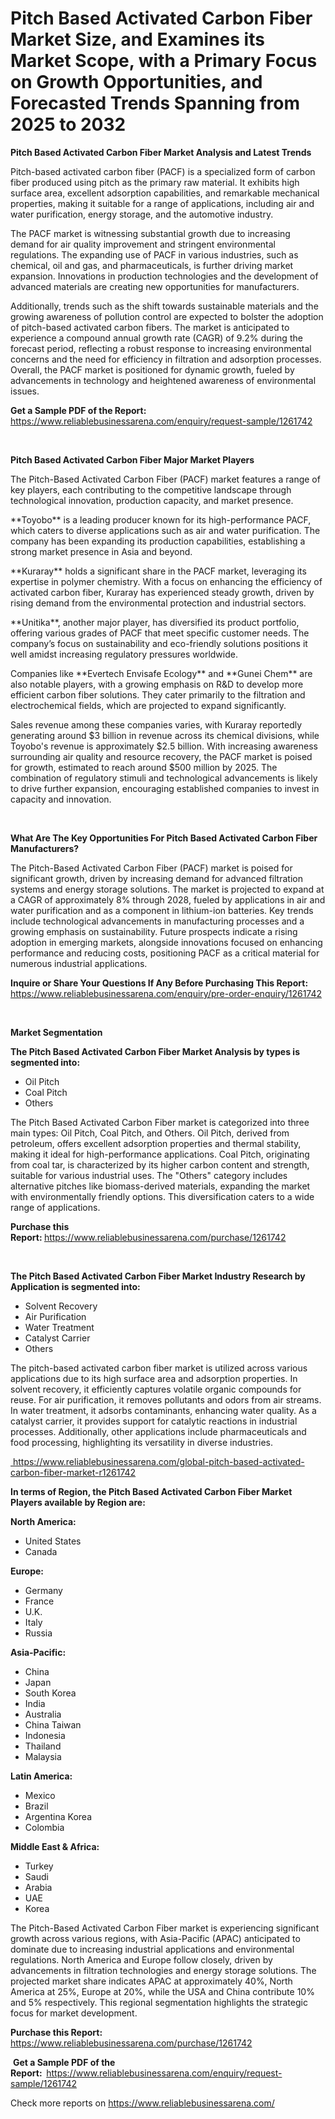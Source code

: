 <p><h1>Pitch Based Activated Carbon Fiber Market Size, and Examines its Market Scope, with a Primary Focus on Growth Opportunities, and Forecasted Trends Spanning from 2025 to 2032</h1></p><p><strong>Pitch Based Activated Carbon Fiber Market Analysis and Latest Trends</strong></p>
<p><p>Pitch-based activated carbon fiber (PACF) is a specialized form of carbon fiber produced using pitch as the primary raw material. It exhibits high surface area, excellent adsorption capabilities, and remarkable mechanical properties, making it suitable for a range of applications, including air and water purification, energy storage, and the automotive industry. </p><p>The PACF market is witnessing substantial growth due to increasing demand for air quality improvement and stringent environmental regulations. The expanding use of PACF in various industries, such as chemical, oil and gas, and pharmaceuticals, is further driving market expansion. Innovations in production technologies and the development of advanced materials are creating new opportunities for manufacturers.</p><p>Additionally, trends such as the shift towards sustainable materials and the growing awareness of pollution control are expected to bolster the adoption of pitch-based activated carbon fibers. The market is anticipated to experience a compound annual growth rate (CAGR) of 9.2% during the forecast period, reflecting a robust response to increasing environmental concerns and the need for efficiency in filtration and adsorption processes. Overall, the PACF market is positioned for dynamic growth, fueled by advancements in technology and heightened awareness of environmental issues.</p></p>
<p><strong>Get a Sample PDF of the Report:&nbsp;</strong> <a href="https://www.reliablebusinessarena.com/enquiry/request-sample/1261742?utm_campaign=3534&utm_medium=2&utm_source=Github&utm_content=ia&utm_term=24032025&utm_id=pitch-based-activated-carbon-fiber">https://www.reliablebusinessarena.com/enquiry/request-sample/1261742</a></p>
<p>&nbsp;</p>
<p><strong>Pitch Based Activated Carbon Fiber Major Market Players</strong></p>
<p><p>The Pitch-Based Activated Carbon Fiber (PACF) market features a range of key players, each contributing to the competitive landscape through technological innovation, production capacity, and market presence. </p><p>**Toyobo** is a leading producer known for its high-performance PACF, which caters to diverse applications such as air and water purification. The company has been expanding its production capabilities, establishing a strong market presence in Asia and beyond. </p><p>**Kuraray** holds a significant share in the PACF market, leveraging its expertise in polymer chemistry. With a focus on enhancing the efficiency of activated carbon fiber, Kuraray has experienced steady growth, driven by rising demand from the environmental protection and industrial sectors.</p><p>**Unitika**, another major player, has diversified its product portfolio, offering various grades of PACF that meet specific customer needs. The company’s focus on sustainability and eco-friendly solutions positions it well amidst increasing regulatory pressures worldwide.</p><p>Companies like **Evertech Envisafe Ecology** and **Gunei Chem** are also notable players, with a growing emphasis on R&D to develop more efficient carbon fiber solutions. They cater primarily to the filtration and electrochemical fields, which are projected to expand significantly.</p><p>Sales revenue among these companies varies, with Kuraray reportedly generating around $3 billion in revenue across its chemical divisions, while Toyobo's revenue is approximately $2.5 billion. With increasing awareness surrounding air quality and resource recovery, the PACF market is poised for growth, estimated to reach around $500 million by 2025. The combination of regulatory stimuli and technological advancements is likely to drive further expansion, encouraging established companies to invest in capacity and innovation.</p></p>
<p>&nbsp;</p>
<p><strong>What Are The Key Opportunities For Pitch Based Activated Carbon Fiber Manufacturers?</strong></p>
<p><p>The Pitch-Based Activated Carbon Fiber (PACF) market is poised for significant growth, driven by increasing demand for advanced filtration systems and energy storage solutions. The market is projected to expand at a CAGR of approximately 8% through 2028, fueled by applications in air and water purification and as a component in lithium-ion batteries. Key trends include technological advancements in manufacturing processes and a growing emphasis on sustainability. Future prospects indicate a rising adoption in emerging markets, alongside innovations focused on enhancing performance and reducing costs, positioning PACF as a critical material for numerous industrial applications.</p></p>
<p><strong>Inquire or Share Your Questions If Any Before Purchasing This Report:</strong> <a href="https://www.reliablebusinessarena.com/enquiry/pre-order-enquiry/1261742?utm_campaign=3534&utm_medium=2&utm_source=Github&utm_content=ia&utm_term=24032025&utm_id=pitch-based-activated-carbon-fiber">https://www.reliablebusinessarena.com/enquiry/pre-order-enquiry/1261742</a></p>
<p>&nbsp;</p>
<p><strong>Market Segmentation</strong></p>
<p><strong>The Pitch Based Activated Carbon Fiber Market Analysis by types is segmented into:</strong></p>
<p><ul><li>Oil Pitch</li><li>Coal Pitch</li><li>Others</li></ul></p>
<p><p>The Pitch Based Activated Carbon Fiber market is categorized into three main types: Oil Pitch, Coal Pitch, and Others. Oil Pitch, derived from petroleum, offers excellent adsorption properties and thermal stability, making it ideal for high-performance applications. Coal Pitch, originating from coal tar, is characterized by its higher carbon content and strength, suitable for various industrial uses. The "Others" category includes alternative pitches like biomass-derived materials, expanding the market with environmentally friendly options. This diversification caters to a wide range of applications.</p></p>
<p><strong>Purchase this Report:&nbsp;</strong><a href="https://www.reliablebusinessarena.com/purchase/1261742?utm_campaign=3534&utm_medium=2&utm_source=Github&utm_content=ia&utm_term=24032025&utm_id=pitch-based-activated-carbon-fiber">https://www.reliablebusinessarena.com/purchase/1261742</a></p>
<p>&nbsp;</p>
<p><strong>The Pitch Based Activated Carbon Fiber Market Industry Research by Application is segmented into:</strong></p>
<p><ul><li>Solvent Recovery</li><li>Air Purification</li><li>Water Treatment</li><li>Catalyst Carrier</li><li>Others</li></ul></p>
<p><p>The pitch-based activated carbon fiber market is utilized across various applications due to its high surface area and adsorption properties. In solvent recovery, it efficiently captures volatile organic compounds for reuse. For air purification, it removes pollutants and odors from air streams. In water treatment, it adsorbs contaminants, enhancing water quality. As a catalyst carrier, it provides support for catalytic reactions in industrial processes. Additionally, other applications include pharmaceuticals and food processing, highlighting its versatility in diverse industries.</p></p>
<p><a href="https://www.reliablebusinessarena.com/global-pitch-based-activated-carbon-fiber-market-r1261742?utm_campaign=3534&utm_medium=2&utm_source=Github&utm_content=ia&utm_term=24032025&utm_id=pitch-based-activated-carbon-fiber">&nbsp;https://www.reliablebusinessarena.com/global-pitch-based-activated-carbon-fiber-market-r1261742</a></p>
<p><strong>In terms of Region, the Pitch Based Activated Carbon Fiber Market Players available by Region are:</strong></p>
<p>
    <p> <strong> North America: </strong>
        <ul>
            <li>United States</li>
            <li>Canada</li>
        </ul>
        </p> 
    <p> <strong> Europe: </strong>
        <ul>
            <li>Germany</li>
            <li>France</li>
            <li>U.K.</li>
            <li>Italy</li>
            <li>Russia</li>
        </ul>
        </p> 
    <p> <strong> Asia-Pacific: </strong>
        <ul>
            <li>China</li>
            <li>Japan</li>
            <li>South Korea</li>
            <li>India</li>
            <li>Australia</li>
            <li>China Taiwan</li>
            <li>Indonesia</li>
            <li>Thailand</li>
            <li>Malaysia</li>
        </ul>
        </p> 
    <p> <strong> Latin America: </strong>
        <ul>
            <li>Mexico</li>
            <li>Brazil</li>
            <li>Argentina Korea</li>
            <li>Colombia</li>
        </ul>
        </p> 
    <p> <strong> Middle East & Africa: </strong>
        <ul>
            <li>Turkey</li>
            <li>Saudi</li>
            <li>Arabia</li>
            <li>UAE</li>
            <li>Korea</li>
        </ul>
    </p>
    </p>
<p><p>The Pitch-Based Activated Carbon Fiber market is experiencing significant growth across various regions, with Asia-Pacific (APAC) anticipated to dominate due to increasing industrial applications and environmental regulations. North America and Europe follow closely, driven by advancements in filtration technologies and energy storage solutions. The projected market share indicates APAC at approximately 40%, North America at 25%, Europe at 20%, while the USA and China contribute 10% and 5% respectively. This regional segmentation highlights the strategic focus for market development.</p></p>
<p><strong>Purchase this Report: </strong><a href="https://www.reliablebusinessarena.com/purchase/1261742?utm_campaign=3534&utm_medium=2&utm_source=Github&utm_content=ia&utm_term=24032025&utm_id=pitch-based-activated-carbon-fiber">https://www.reliablebusinessarena.com/purchase/1261742</a></p>
<p>&nbsp;<strong>Get a Sample PDF of the Report:&nbsp;&nbsp;</strong><a href="https://www.reliablebusinessarena.com/enquiry/request-sample/1261742?utm_campaign=3534&utm_medium=2&utm_source=Github&utm_content=ia&utm_term=24032025&utm_id=pitch-based-activated-carbon-fiber">https://www.reliablebusinessarena.com/enquiry/request-sample/1261742</a></p>
<p><strong></strong></p>
<p>Check more reports on <a href="https://www.reliablebusinessarena.com/?utm_campaign=3534&utm_medium=2&utm_source=Github&utm_content=ia&utm_term=24032025&utm_id=pitch-based-activated-carbon-fiber">https://www.reliablebusinessarena.com/</a></p>